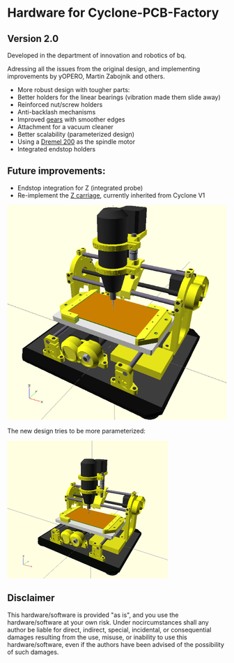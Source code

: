 Hardware for Cyclone-PCB-Factory  
===================

Version 2.0  
--  

Developed in the department of innovation and robotics of bq.

Adressing all the issues from the original design, and implementing improvements by yOPERO, Martin Zabojnik and others. 

* More robust design with tougher parts:
 * Better holders for the linear bearings (vibration made them slide away)
 * Reinforced nut/screw holders
* Anti-backlash mechanisms
* Improved [gears](INHERITED) with smoother edges
* Attachment for a vacuum cleaner
* Better scalability (parameterized design)
* Using a [Dremel 200](http://www.dremel.com/en-us/tools/Pages/ToolDetail.aspx?pid=200+Series) as the spindle motor
* Integrated endstop holders

Future improvements:  
--  
* Endstop integration for Z (integrated probe)
* Re-implement the [Z carriage](INHERITED), currently inherited from Cyclone V1


![ScreenShot](Output_files/cyclone.png)  

The new design tries to be more parameterized:

![ScreenShot](Output_files/cyclone.gif)  

Disclaimer  
--
This hardware/software is provided "as is", and you use the hardware/software at your own risk. Under nocircumstances shall any author be liable for direct, indirect, special, incidental, or consequential damages resulting from the use, misuse, or inability to use this hardware/software, even if the authors have been advised of the possibility of such damages.  

